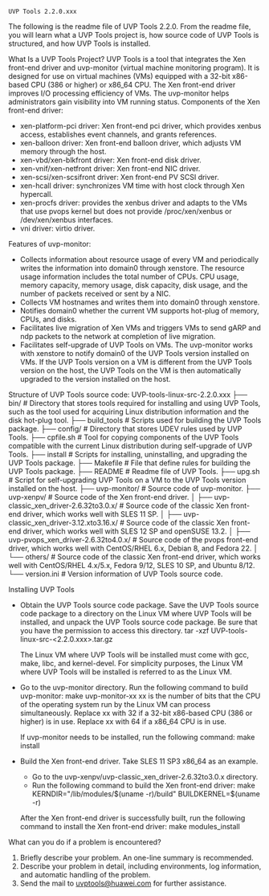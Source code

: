     UVP Tools 2.2.0.xxx
The following is the readme file of UVP Tools 2.2.0. From the readme file, you will learn what a UVP Tools project is, how source code of UVP Tools is structured, and how UVP Tools is installed.

What Is a UVP Tools Project?
UVP Tools is a tool that integrates the Xen front-end driver and uvp-monitor (virtual machine monitoring program). It is designed for use on virtual machines (VMs) equipped with a 32-bit x86-based CPU (386 or higher) or x86_64 CPU.
The Xen front-end driver improves I/O processing efficiency of VMs. The uvp-monitor helps administrators gain visibility into VM running status.
Components of the Xen front-end driver:
  - xen-platform-pci driver: Xen front-end pci driver, which provides xenbus access, establishes event channels, and grants references.
  - xen-balloon driver: Xen front-end balloon driver, which adjusts VM memory through the host.
  - xen-vbd/xen-blkfront driver: Xen front-end disk driver.
  - xen-vnif/xen-netfront driver: Xen front-end NIC driver.
  - xen-scsi/xen-scsifront driver: Xen front-end PV SCSI driver.
  - xen-hcall driver: synchronizes VM time with host clock through Xen hypercall.
  - xen-procfs driver: provides the xenbus driver and adapts to the VMs that use pvops kernel but does not provide /proc/xen/xenbus or /dev/xen/xenbus interfaces.
  - vni driver: virtio driver.

Features of uvp-monitor:
  - Collects information about resource usage of every VM and periodically writes the information into domain0 through xenstore. The resource usage information includes the total number of CPUs. CPU usage, memory capacity, memory usage, disk capacity, disk usage, and the number of packets received or sent by a NIC.
  - Collects VM hostnames and writes them into domain0 through xenstore.
  - Notifies domain0 whether the current VM supports hot-plug of memory, CPUs, and disks.
  - Facilitates live migration of Xen VMs and triggers VMs to send gARP and ndp packets to the network at completion of live migration.
  - Facilitates self-upgrade of UVP Tools on VMs. The uvp-monitor works with xenstore to notify domain0 of the UVP Tools version installed on VMs. If the UVP Tools version on a VM is different from the UVP Tools version on the host, the UVP Tools on the VM is then automatically upgraded to the version installed on the host.

Structure of UVP Tools source code:
UVP-tools-linux-src-2.2.0.xxx
├── bin/             # Directory that stores tools required for installing and using UVP Tools, such as the tool used for acquiring Linux distribution information and the disk hot-plug tool.
├── build_tools      # Scripts used for building the UVP Tools package.
├── config/          # Directory that stores UDEV rules used by UVP Tools.
├── cpfile.sh        # Tool for copying components of the UVP Tools compatible with the current Linux distribution during self-upgrade of UVP Tools.
├── install          # Scripts for installing, uninstalling, and upgrading the UVP Tools package.
├── Makefile         # File that define rules for building the UVP Tools package.
├── README           # Readme file of UVP Tools.
├── upg.sh           # Script for self-upgrading UVP Tools on a VM to the UVP Tools version installed on the host.
├── uvp-monitor/     # Source code of uvp-monitor.
├── uvp-xenpv/       # Source code of the Xen front-end driver.
│ ├── uvp-classic_xen_driver-2.6.32to3.0.x/   # Source code of the classic Xen front-end driver, which works well with SLES 11 SP.
│ ├── uvp-classic_xen_driver-3.12.xto3.16.x/  # Source code of the classic Xen front-end driver, which works well with SLES 12 SP and openSUSE 13.2.
│ ├── uvp-pvops_xen_driver-2.6.32to4.0.x/     # Source code of the pvops front-end driver, which works well with CentOS/RHEL 6.x, Debian 8, and Fedora 22.
│ └── others/       # Source code of the classic Xen front-end driver, which works well with CentOS/RHEL 4.x/5.x, Fedora 9/12, SLES 10 SP, and Ubuntu 8/12.
└── version.ini      # Version information of UVP Tools source code.


Installing UVP Tools
  - Obtain the UVP Tools source code package. Save the UVP Tools source code package to a directory on the Linux VM where UVP Tools will be installed, and unpack the UVP Tools source code package. Be sure that you have the permission to access this directory.
	    tar -xzf UVP-tools-linux-src-<2.2.0.xxx>.tar.gz
	
    The Linux VM where UVP Tools will be installed must come with gcc, make, libc, and kernel-devel. For simplicity purposes, the Linux VM where UVP Tools will be installed is referred to as the Linux VM.

  - Go to the uvp-monitor directory. Run the following command to build uvp-monitor:
        make uvp-monitor-xx
        xx is the number of bits that the CPU of the operating system run by the Linux VM can process simultaneously. Replace xx with 32 if a 32-bit x86-based CPU (386 or higher) is in use. Replace xx with 64 if a x86_64 CPU is in use.

    
    If uvp-monitor needs to be installed, run the following command:
        make install

  - Build the Xen front-end driver. Take SLES 11 SP3 x86_64 as an example.
    - Go to the uvp-xenpv/uvp-classic_xen_driver-2.6.32to3.0.x directory.
    - Run the following command to build the Xen front-end driver:
        make KERNDIR="/lib/modules/$(uname -r)/build" BUILDKERNEL=$(uname -r)
  
    After the Xen front-end driver is successfully built, run the following command to install the Xen front-end driver:
        make modules_install

What can you do if a problem is encountered?
  1. Briefly describe your problem. An one-line summary is recommended.
  2. Describe your problem in detail, including environments, log information, and automatic handling of the problem.
  3. Send the mail to uvptools@huawei.com for further assistance.

